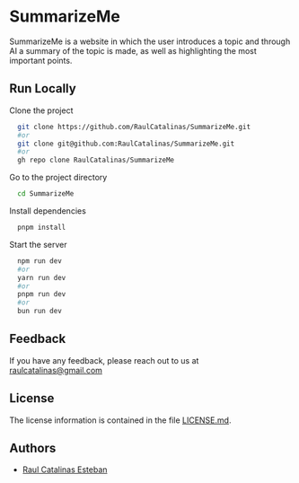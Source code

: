 # SummarizeMe

SummarizeMe is a website in which the user introduces a topic and through AI a summary of the topic is made, as well as highlighting the most important points.

## Run Locally

Clone the project

```bash
  git clone https://github.com/RaulCatalinas/SummarizeMe.git
  #or
  git clone git@github.com:RaulCatalinas/SummarizeMe.git
  #or
  gh repo clone RaulCatalinas/SummarizeMe
```

Go to the project directory

```bash
  cd SummarizeMe
```

Install dependencies

```bash
  pnpm install
```

Start the server

```bash
  npm run dev
  #or
  yarn run dev
  #or
  pnpm run dev
  #or
  bun run dev
```

## Feedback

If you have any feedback, please reach out to us at <raulcatalinas@gmail.com>

## License

The license information is contained in the file [LICENSE.md](LICENSE.md).

## Authors

- [Raul Catalinas Esteban](https://github.com/RaulCatalinas)
